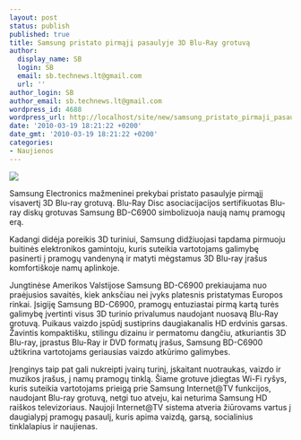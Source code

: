 ```yaml
---
layout: post
status: publish
published: true
title: Samsung pristato pirmąjį pasaulyje 3D Blu-Ray grotuvą
author:
  display_name: SB
  login: SB
  email: sb.technews.lt@gmail.com
  url: ''
author_login: SB
author_email: sb.technews.lt@gmail.com
wordpress_id: 4688
wordpress_url: http://localhost/site/new/samsung_pristato_pirmaji_pasaulyje_3d_bluray_grotuva/
date: '2010-03-19 18:21:22 +0200'
date_gmt: '2010-03-19 18:21:22 +0200'
categories:
- Naujienos
---
```

<div class="imgright"><img src="http://www.part.lt/img/1d4f671f33134a825bc6d4145f82996b627.jpg"  /></div>
<p>Samsung Electronics mažmeninei prekybai pristato pasaulyje pirmąjį visavertį 3D Blu-ray grotuvą. Blu-Ray Disc asociacijacijos sertifikuotas Blu-ray diskų grotuvas Samsung BD-C6900 simbolizuoja naują namų pramogų erą.</p>
<p>Kadangi didėja poreikis 3D turiniui, Samsung didžiuojasi tapdama pirmuoju buitinės elektronikos gamintoju, kuris suteikia vartotojams galimybę pasinerti į pramogų vandenyną ir matyti mėgstamus 3D Blu-ray įrašus komfortiškoje namų aplinkoje. </p>
<p>Jungtinėse Amerikos Valstijose Samsung BD-C6900 prekiaujama nuo praėjusios savaitės, kiek anksčiau nei įvyks platesnis pristatymas Europos rinkai. Įsigiję Samsung BD-C6900, pramogų entuziastai pirmą kartą turės galimybę įvertinti visus 3D turinio privalumus naudojant nuosavą Blu-Ray grotuvą. Puikaus vaizdo įspūdį sustiprins daugiakanalis HD erdvinis garsas. Žavintis kompaktišku, stilingu dizainu ir permatomu dangčiu, atkuriantis 3D Blu-ray, įprastus Blu-Ray ir DVD formatų įrašus, Samsung BD-C6900 užtikrina vartotojams geriausias vaizdo atkūrimo galimybes. </p>
<p>Įrenginys taip pat gali nukreipti įvairų turinį, įskaitant nuotraukas, vaizdo ir muzikos įrašus, į namų pramogų tinklą. Šiame grotuve įdiegtas Wi-Fi ryšys, kuris suteikia vartotojams prieigą prie Samsung Internet@TV funkcijos, naudojant Blu-ray grotuvą, netgi tuo atveju, kai neturima Samsung HD raiškos televizoriaus. Naujoji Internet@TV sistema atveria žiūrovams vartus į daugialypį pramogų pasaulį, kuris apima vaizdą, garsą, socialinius tinklalapius ir naujienas. </p>
